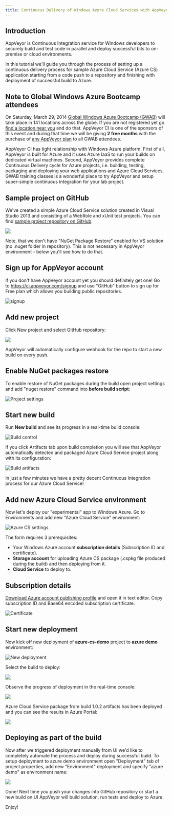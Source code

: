 ```yaml
---
title: Continuous Delivery of Windows Azure Cloud Services with AppVeyor CI
---
```


## Introduction

AppVeyor is Continuous Integration service for Windows developers to securely build and test code in parallel and deploy successful bits to on-premise or cloud environments.

In this tutorial we'll guide you through the process of setting up a continuous delivery process for sample Azure Cloud Service (Azure CS) application starting from a code push to a repository and finishing with deployment of successful build to Azure.

## Note to Global Windows Azure Bootcamp attendees

On Saturday, March 29, 2014 [Global Windows Azure Bootcamp (GWAB)](http://global.windowsazurebootcamp.com/) will take place in 141 locations across the globe. If you are not registered yet go [find a location near you](http://global.windowsazurebootcamp.com/locations/) and do that. AppVeyor CI is one of the sponsors of this event and during that time we will be giving **2 free months** with the purchase of [any AppVeyor plan](/pricing/) to all GWAB attendees.

AppVeyor CI has tight relationship with Windows Azure platform. First of all, AppVeyor is built for Azure and it uses Azure IaaS to run your builds on dedicated virtual machines. Second, AppVeyor provides complete Continuous Delivery cycle for Azure projects, i.e. building, testing, packaging and deploying your web applications and Azure Cloud Services. GWAB training classes is a wonderful place to try AppVeyor and setup super-simple continuous integration for your lab project.

## Sample project on GitHub

We've created a simple Azure Cloud Service solution created in Visual Studio 2013 and consisting of a WebRole and xUnit test projects. You can find [sample project repository on GitHub](https://github.com/FeodorFitsner/azure-cs-demo).

![](/assets/images/posts/azure-cs-ci/repository2.png)

Note, that we don't have "NuGet Package Restore" enabled for VS solution (no .nuget folder in repository). This is not necessary in AppVeyor environment - below you'll see how to do that.

## Sign up for AppVeyor account

If you don't have AppVeyor account yet you should definitely get one!
Go to <https://ci.appveyor.com/signup> and use "GitHub" button to sign up
for Free plan which allows you building public repositories.

![signup](/assets/images/posts/azure-cs-ci/signup2.png)

## Add new project

Click New project and select GitHub repository:

![](/assets/images/posts/azure-cs-ci/new-project2.png)

AppVeyor will automatically configure webhook for the repo to start a new build on every push.

## Enable NuGet packages restore

To enable restore of NuGet packages during the build open project settings and add "nuget restore" command into **before build script**:

![Project settings](/assets/images/posts/azure-cs-ci/project-settings1.png)

## Start new build

Run **New build** and see its progress in a real-time build console:

![Build control](/assets/images/posts/azure-cs-ci/build-console1.png)

If you click Artifacts tab upon build completion you will see that AppVeyor automatically detected and packaged Azure Cloud Service project along with its configuration:

![Build artifacts](/assets/images/posts/azure-cs-ci/build-artifacts1.png)

In just a few minutes we have a pretty decent Continuous Integration process for our Azure Cloud Service!

## Add new Azure Cloud Service environment

Now let's deploy our "experimental" app to Windows Azure. Go to Environments and add new "Azure Cloud Service" environment:

![Azure CS settings](/assets/images/posts/azure-cs-ci/azure-cs-settings1.png)

The form requires 3 prerequisites:

* Your Windows Azure account **subscription details** (Subscription ID and certificate).
* **Storage account** for uploading Azure CS package (.cspkg file produced during the build) and then deploying from it.
* **Cloud Service** to deploy to.

## Subscription details

[Download Azure account publishing profile](https://manage.windowsazure.com/publishsettings/Index?client=vs&amp;SchemaVersion=1.0) and open it in text editor. Copy subscription ID and Base64 encoded subscription certificate.

![Certificate](/assets/images/posts/azure-cs-ci/certificate.png)

## Start new deployment

Now kick off new deployment of **azure-cs-demo** project to **azure demo** environment:

![New deployment](/assets/images/posts/azure-cs-ci/new-deployment1.png)

Select the build to deploy:

![](/assets/images/posts/azure-cs-ci/new-deployment-select-build1.png)

Observe the progress of deployment in the real-time console:

![](/assets/images/posts/azure-cs-ci/azure-deployment-complete1.png)

Azure Cloud Service package from build 1.0.2 artifacts has been deployed and you can see the results in Azure Portal:

![](/assets/images/posts/azure-cs-ci/azure-portal-deployment1.png)

## Deploying as part of the build

Now after we triggered deployment manually from UI we'd like to completely automate the process and deploy during successful build. To setup deployment to azure demo environment open "Deployment" tab of project properties, add new "Environment" deployment and specify "azure demo" as environment name:

![](/assets/images/posts/azure-cs-ci/project-deployment1.png)

Done! Next time you push your changes into GitHub repository or start a new build on UI AppVeyor will build solution, run tests and deploy to Azure.

Enjoy!
